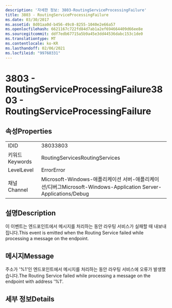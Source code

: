 ```yaml
---
description: '자세한 정보: 3803-RoutingServiceProcessingFailure'
title: 3803 - RoutingServiceProcessingFailure
ms.date: 03/30/2017
ms.assetid: 8d01aa0d-b456-49c0-8255-1040e2e66a57
ms.openlocfilehash: 6621167c722fd84d7ab1a2ef694664409d66ee8e
ms.sourcegitcommit: ddf7edb67715a5b9a45e3dd44536dabc153c1de0
ms.translationtype: MT
ms.contentlocale: ko-KR
ms.lasthandoff: 02/06/2021
ms.locfileid: "99760331"
---
```

# <a name="3803---routingserviceprocessingfailure"></a><span data-ttu-id="96e86-103">3803 - RoutingServiceProcessingFailure</span><span class="sxs-lookup"><span data-stu-id="96e86-103">3803 - RoutingServiceProcessingFailure</span></span>

## <a name="properties"></a><span data-ttu-id="96e86-104">속성</span><span class="sxs-lookup"><span data-stu-id="96e86-104">Properties</span></span>  
  
|||  
|-|-|  
|<span data-ttu-id="96e86-105">ID</span><span class="sxs-lookup"><span data-stu-id="96e86-105">ID</span></span>|<span data-ttu-id="96e86-106">3803</span><span class="sxs-lookup"><span data-stu-id="96e86-106">3803</span></span>|  
|<span data-ttu-id="96e86-107">키워드</span><span class="sxs-lookup"><span data-stu-id="96e86-107">Keywords</span></span>|<span data-ttu-id="96e86-108">RoutingServices</span><span class="sxs-lookup"><span data-stu-id="96e86-108">RoutingServices</span></span>|  
|<span data-ttu-id="96e86-109">Level</span><span class="sxs-lookup"><span data-stu-id="96e86-109">Level</span></span>|<span data-ttu-id="96e86-110">Error</span><span class="sxs-lookup"><span data-stu-id="96e86-110">Error</span></span>|  
|<span data-ttu-id="96e86-111">채널</span><span class="sxs-lookup"><span data-stu-id="96e86-111">Channel</span></span>|<span data-ttu-id="96e86-112">Microsoft-Windows-애플리케이션 서버-애플리케이션/디버그</span><span class="sxs-lookup"><span data-stu-id="96e86-112">Microsoft-Windows-Application Server-Applications/Debug</span></span>|  
  
## <a name="description"></a><span data-ttu-id="96e86-113">설명</span><span class="sxs-lookup"><span data-stu-id="96e86-113">Description</span></span>  

 <span data-ttu-id="96e86-114">이 이벤트는 엔드포인트에서 메시지를 처리하는 동안 라우팅 서비스가 실패할 때 내보내집니다.</span><span class="sxs-lookup"><span data-stu-id="96e86-114">This event is emitted when the Routing Service failed while processing a message on the endpoint.</span></span>  
  
## <a name="message"></a><span data-ttu-id="96e86-115">메시지</span><span class="sxs-lookup"><span data-stu-id="96e86-115">Message</span></span>  

 <span data-ttu-id="96e86-116">주소가 '%1'인 엔드포인트에서 메시지를 처리하는 동안 라우팅 서비스에 오류가 발생했습니다.</span><span class="sxs-lookup"><span data-stu-id="96e86-116">The Routing Service failed while processing a message on the endpoint with address '%1'.</span></span>  
  
## <a name="details"></a><span data-ttu-id="96e86-117">세부 정보</span><span class="sxs-lookup"><span data-stu-id="96e86-117">Details</span></span>
